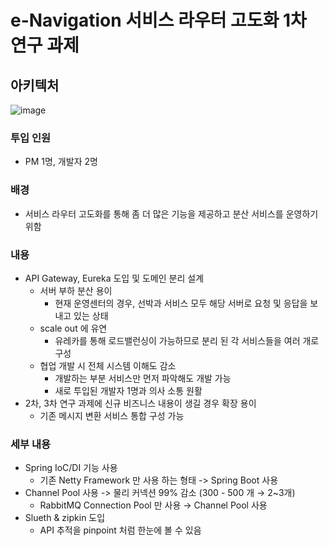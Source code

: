 # e-Navigation 서비스 라우터 고도화 1차 연구 과제
## 아키텍처
![image](https://github.com/SoonMyeong/resume-portpolio/assets/31875043/16d8e374-4aea-48de-9e8c-1391a6788d1d)



### 투입 인원
- PM 1명, 개발자 2명

### 배경
- 서비스 라우터 고도화를 통해 좀 더 많은 기능을 제공하고 분산 서비스를 운영하기 위함
### 내용
- API Gateway, Eureka 도입 및 도메인 분리 설계
  - 서버 부하 분산 용이
    - 현재 운영센터의 경우, 선박과 서비스 모두 해당 서버로 요청 및 응답을 보내고 있는 상태
  - scale out 에 유연
    - 유레카를 통해 로드밸런싱이 가능하므로 분리 된 각 서비스들을 여러 개로 구성
  - 협업 개발 시 전체 시스템 이해도 감소
    - 개발하는 부분 서비스만 먼저 파악해도 개발 가능
    - 새로 투입된 개발자 1명과 의사 소통 원활
- 2차, 3차 연구 과제에 신규 비즈니스 내용이 생길 경우 확장 용이
  - 기존 메시지 변환 서비스 통합 구성 가능

### 세부 내용
- Spring IoC/DI 기능 사용   
  - 기존 Netty Framework 만 사용 하는 형태 -> Spring Boot 사용
- Channel Pool 사용 -> 물리 커넥션 99% 감소 (300 - 500 개 → 2~3개)
  - RabbitMQ Connection Pool 만 사용 → Channel Pool 사용 
- Slueth & zipkin 도입
  - API 추적을 pinpoint 처럼 한눈에 볼 수 있음   
